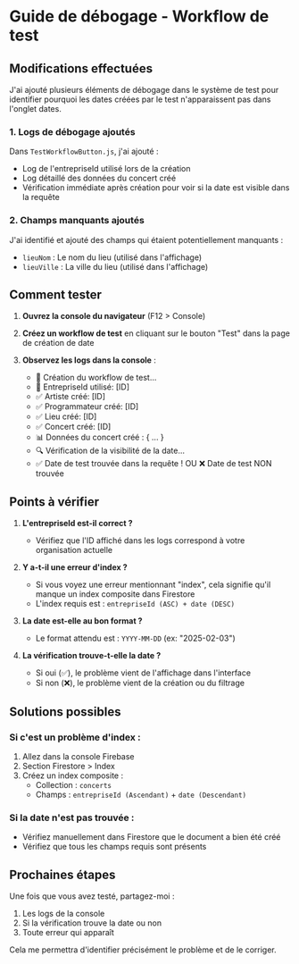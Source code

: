 # Guide de débogage - Workflow de test

## Modifications effectuées

J'ai ajouté plusieurs éléments de débogage dans le système de test pour identifier pourquoi les dates créées par le test n'apparaissent pas dans l'onglet dates.

### 1. Logs de débogage ajoutés

Dans `TestWorkflowButton.js`, j'ai ajouté :
- Log de l'entrepriseId utilisé lors de la création
- Log détaillé des données du concert créé
- Vérification immédiate après création pour voir si la date est visible dans la requête

### 2. Champs manquants ajoutés

J'ai identifié et ajouté des champs qui étaient potentiellement manquants :
- `lieuNom` : Le nom du lieu (utilisé dans l'affichage)
- `lieuVille` : La ville du lieu (utilisé dans l'affichage)

## Comment tester

1. **Ouvrez la console du navigateur** (F12 > Console)

2. **Créez un workflow de test** en cliquant sur le bouton "Test" dans la page de création de date

3. **Observez les logs dans la console** :
   - 🧪 Création du workflow de test...
   - 🏢 EntrepriseId utilisé: [ID]
   - ✅ Artiste créé: [ID]
   - ✅ Programmateur créé: [ID]
   - ✅ Lieu créé: [ID]
   - ✅ Concert créé: [ID]
   - 📊 Données du concert créé : { ... }
   - 🔍 Vérification de la visibilité de la date...
   - ✅ Date de test trouvée dans la requête ! OU ❌ Date de test NON trouvée

## Points à vérifier

1. **L'entrepriseId est-il correct ?**
   - Vérifiez que l'ID affiché dans les logs correspond à votre organisation actuelle

2. **Y a-t-il une erreur d'index ?**
   - Si vous voyez une erreur mentionnant "index", cela signifie qu'il manque un index composite dans Firestore
   - L'index requis est : `entrepriseId (ASC) + date (DESC)`

3. **La date est-elle au bon format ?**
   - Le format attendu est : `YYYY-MM-DD` (ex: "2025-02-03")

4. **La vérification trouve-t-elle la date ?**
   - Si oui (✅), le problème vient de l'affichage dans l'interface
   - Si non (❌), le problème vient de la création ou du filtrage

## Solutions possibles

### Si c'est un problème d'index :
1. Allez dans la console Firebase
2. Section Firestore > Index
3. Créez un index composite :
   - Collection : `concerts`
   - Champs : `entrepriseId (Ascendant)` + `date (Descendant)`

### Si la date n'est pas trouvée :
- Vérifiez manuellement dans Firestore que le document a bien été créé
- Vérifiez que tous les champs requis sont présents

## Prochaines étapes

Une fois que vous avez testé, partagez-moi :
1. Les logs de la console
2. Si la vérification trouve la date ou non
3. Toute erreur qui apparaît

Cela me permettra d'identifier précisément le problème et de le corriger.